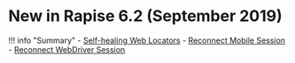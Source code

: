 # New in Rapise 6.2 (September 2019)

!!! info "Summary"
    - [Self-healing Web Locators](../Guide/web_self_healing.md)
    - [Reconnect Mobile Session](../Guide/mobile_reconnect.md)
    - [Reconnect WebDriver Session](../Guide/selenium_reconnect.md)